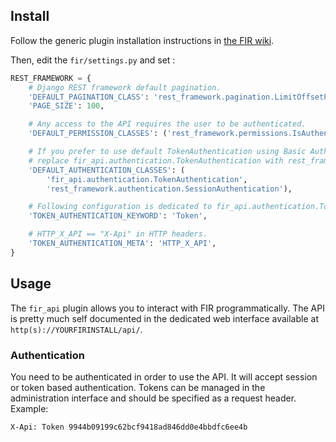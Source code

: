 ## Install

Follow the generic plugin installation instructions in [the FIR wiki](https://github.com/certsocietegenerale/FIR/wiki/Plugins).

Then, edit the `fir/settings.py` and set :

```python
REST_FRAMEWORK = {
    # Django REST framework default pagination.
    'DEFAULT_PAGINATION_CLASS': 'rest_framework.pagination.LimitOffsetPagination',
    'PAGE_SIZE': 100,

    # Any access to the API requires the user to be authenticated.
    'DEFAULT_PERMISSION_CLASSES': ('rest_framework.permissions.IsAuthenticated',),

    # If you prefer to use default TokenAuthentication using Basic Auth mechanism,
    # replace fir_api.authentication.TokenAuthentication with rest_framework.authentication.TokenAuthentication.
    'DEFAULT_AUTHENTICATION_CLASSES': (
        'fir_api.authentication.TokenAuthentication',
        'rest_framework.authentication.SessionAuthentication'),

    # Following configuration is dedicated to fir_api.authentication.TokenAuthentication.
    'TOKEN_AUTHENTICATION_KEYWORD': 'Token',

    # HTTP_X_API == "X-Api" in HTTP headers.
    'TOKEN_AUTHENTICATION_META': 'HTTP_X_API',
}
```

## Usage

The `fir_api` plugin allows you to interact with FIR programmatically.
The API is pretty much self documented in the dedicated web interface available at `http(s)://YOURFIRINSTALL/api/`.

### Authentication

You need to be authenticated in order to use the API.
It will accept session or token based authentication.
Tokens can be managed in the administration interface and should be specified as a request header.
Example:

```
X-Api: Token 9944b09199c62bcf9418ad846dd0e4bbdfc6ee4b
```
